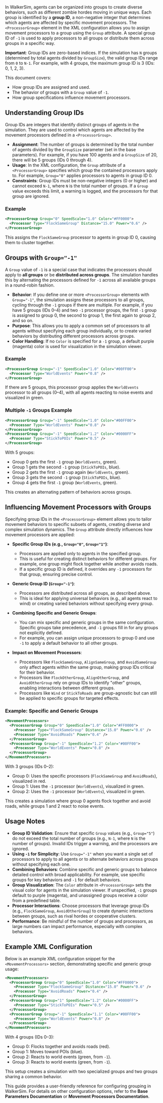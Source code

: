 In WalkerSim, agents can be organized into groups to create diverse behaviors, such as different zombie hordes moving in unique ways. Each group is identified by a **group ID**, a non-negative integer that determines which agents are affected by specific movement processors. The `<ProcessorGroup>` element in the XML configuration allows you to assign movement processors to a group using the `Group` attribute. A special group ID of `-1` is used to apply processors to all groups or distribute them across groups in a specific way.

**Important**: Group IDs are zero-based indices. If the simulation has `N` groups (determined by total agents divided by `GroupSize`), the valid group IDs range from `0` to `N-1`. For example, with 4 groups, the maximum group ID is 3 (IDs: 0, 1, 2, 3).

This document covers:
- How group IDs are assigned and used.
- The behavior of groups with a `Group` value of `-1`.
- How group specifications influence movement processors.

## Understanding Group IDs

Group IDs are integers that identify distinct groups of agents in the simulation. They are used to control which agents are affected by the movement processors defined in a `<ProcessorGroup>`.

- **Assignment**: The number of groups is determined by the total number of agents divided by the `GroupSize` parameter (set in the base parameters). For example, if you have 100 agents and a `GroupSize` of 20, there will be 5 groups (IDs 0 through 4).
- **Usage**: In the XML configuration, the `Group` attribute of a `<ProcessorGroup>` specifies which group the contained processors apply to. For example, `Group="0"` applies processors to agents in group ID 0.
- **Constraints**: Group IDs must be non-negative integers (0 or higher) and cannot exceed `N-1`, where `N` is the total number of groups. If a `Group` value exceeds this limit, a warning is logged, and the processors for that group are ignored.

### Example

```xml
<ProcessorGroup Group="0" SpeedScale="1.0" Color="#FF0000">
  <Processor Type="FlockSameGroup" Distance="15.0" Power="0.6" />
</ProcessorGroup>
```

This assigns the `FlockSameGroup` processor to agents in group ID 0, causing them to cluster together.

## Groups with `Group="-1"`

A `Group` value of `-1` is a special case that indicates the processors should apply to **all groups** or be **distributed across groups**. The simulation handles this by alternating the processors defined for `-1` across all available groups in a round-robin fashion.

- **Behavior**: If you define one or more `<ProcessorGroup>` elements with `Group="-1"`, the simulation assigns these processors to all groups, cycling through the `-1` groups if there are multiple. For example, if you have 5 groups (IDs 0–4) and two `-1` processor groups, the first `-1` group is assigned to group 0, the second to group 1, the first again to group 2, and so on.
- **Purpose**: This allows you to apply a common set of processors to all agents without specifying each group individually, or to create varied behaviors by distributing different processors across groups.
- **Color Handling**: If no `Color` is specified for a `-1` group, a default purple (magenta) color is used for visualization in the simulation viewer.

### Example

```xml
<ProcessorGroup Group="-1" SpeedScale="1.0" Color="#00FF00">
  <Processor Type="WorldEvents" Power="0.8" />
</ProcessorGroup>
```

If there are 5 groups, this processor group applies the `WorldEvents` processor to all groups (0–4), with all agents reacting to noise events and visualized in green.

### Multiple `-1` Groups Example

```xml
<ProcessorGroup Group="-1" SpeedScale="1.0" Color="#00FF00">
  <Processor Type="WorldEvents" Power="0.8" />
</ProcessorGroup>
<ProcessorGroup Group="-1" SpeedScale="1.2" Color="#0000FF">
  <Processor Type="StickToPOIs" Power="0.5" />
</ProcessorGroup>
```

With 5 groups:
- Group 0 gets the first `-1` group (`WorldEvents`, green).
- Group 1 gets the second `-1` group (`StickToPOIs`, blue).
- Group 2 gets the first `-1` group again (`WorldEvents`, green).
- Group 3 gets the second `-1` group (`StickToPOIs`, blue).
- Group 4 gets the first `-1` group (`WorldEvents`, green).

This creates an alternating pattern of behaviors across groups.

## Influencing Movement Processors with Groups

Specifying group IDs in the `<ProcessorGroup>` element allows you to tailor movement behaviors to specific subsets of agents, creating diverse and complex simulation dynamics. The `Group` attribute directly influences how movement processors are applied:

- **Specific Group IDs (e.g., `Group="0"`, `Group="1"`)**:
  - Processors are applied only to agents in the specified group.
  - This is useful for creating distinct behaviors for different groups. For example, one group might flock together while another avoids roads.
  - If a specific group ID is defined, it overrides any `-1` processors for that group, ensuring precise control.

- **Generic Group ID (`Group="-1"`)**:
  - Processors are distributed across all groups, as described above.
  - This is ideal for applying universal behaviors (e.g., all agents react to wind) or creating varied behaviors without specifying every group.

- **Combining Specific and Generic Groups**:
  - You can mix specific and generic groups in the same configuration. Specific groups take precedence, and `-1` groups fill in for any groups not explicitly defined.
  - For example, you can assign unique processors to group 0 and use `-1` to apply a default behavior to all other groups.

- **Impact on Movement Processors**:
  - Processors like `FlockSameGroup`, `AlignSameGroup`, and `AvoidSameGroup` only affect agents within the same group, making group IDs critical for their behavior.
  - Processors like `FlockOtherGroup`, `AlignOtherGroup`, and `AvoidOtherGroup` rely on group IDs to identify "other" groups, enabling interactions between different groups.
  - Processors like `Wind` or `StickToRoads` are group-agnostic but can still be applied to specific groups for targeted effects.

### Example: Specific and Generic Groups

```xml
<MovementProcessors>
  <ProcessorGroup Group="0" SpeedScale="1.0" Color="#FF0000">
    <Processor Type="FlockSameGroup" Distance="15.0" Power="0.6" />
    <Processor Type="AvoidRoads" Power="0.4" />
  </ProcessorGroup>
  <ProcessorGroup Group="-1" SpeedScale="1.2" Color="#00FF00">
    <Processor Type="WorldEvents" Power="0.8" />
  </ProcessorGroup>
</MovementProcessors>
```

With 3 groups (IDs 0–2):
- Group 0: Uses the specific processors (`FlockSameGroup` and `AvoidRoads`), visualized in red.
- Group 1: Uses the `-1` processor (`WorldEvents`), visualized in green.
- Group 2: Uses the `-1` processor (`WorldEvents`), visualized in green.

This creates a simulation where group 0 agents flock together and avoid roads, while groups 1 and 2 react to noise events.

## Usage Notes

- **Group ID Validation**: Ensure that specific `Group` values (e.g., `Group="5"`) do not exceed the total number of groups (e.g., `N-1`, where `N` is the number of groups). Invalid IDs trigger a warning, and the processors are ignored.
- **Using `-1` for Simplicity**: Use `Group="-1"` when you want a single set of processors to apply to all agents or to alternate behaviors across groups without specifying each one.
- **Combining Behaviors**: Combine specific and generic groups to balance detailed control with broad applicability. For example, use specific groups for key behaviors and `-1` for default behaviors.
- **Group Visualization**: The `Color` attribute in `<ProcessorGroup>` sets the visual color for agents in the simulation viewer. If unspecified, `-1` groups default to purple (magenta), and unassigned groups receive a color from a predefined table.
- **Processor Interactions**: Choose processors that leverage group IDs (e.g., `FlockSameGroup`, `AvoidOtherGroup`) to create dynamic interactions between groups, such as rival hordes or cooperative clusters.
- **Performance**: Be mindful of the number of groups and processors, as large numbers can impact performance, especially with complex behaviors.

## Example XML Configuration

Below is an example XML configuration snippet for the `<MovementProcessors>` section, demonstrating specific and generic group usage:

```xml
<MovementProcessors>
  <ProcessorGroup Group="0" SpeedScale="1.0" Color="#FF0000">
    <Processor Type="FlockSameGroup" Distance="15.0" Power="0.6" />
    <Processor Type="AvoidRoads" Power="0.4" />
  </ProcessorGroup>
  <ProcessorGroup Group="1" SpeedScale="1.2" Color="#0000FF">
    <Processor Type="StickToPOIs" Power="0.5" />
  </ProcessorGroup>
  <ProcessorGroup Group="-1" SpeedScale="1.1" Color="#00FF00">
    <Processor Type="WorldEvents" Power="0.8" />
  </ProcessorGroup>
</MovementProcessors>
```

With 4 groups (IDs 0–3):
- Group 0: Flocks together and avoids roads (red).
- Group 1: Moves toward POIs (blue).
- Group 2: Reacts to world events (green, from `-1`).
- Group 3: Reacts to world events (green, from `-1`).

This setup creates a simulation with two specialized groups and two groups sharing a common behavior.

This guide provides a user-friendly reference for configuring grouping in WalkerSim. For details on other configuration options, refer to the **Base Parameters Documentation** or **Movement Processors Documentation**.